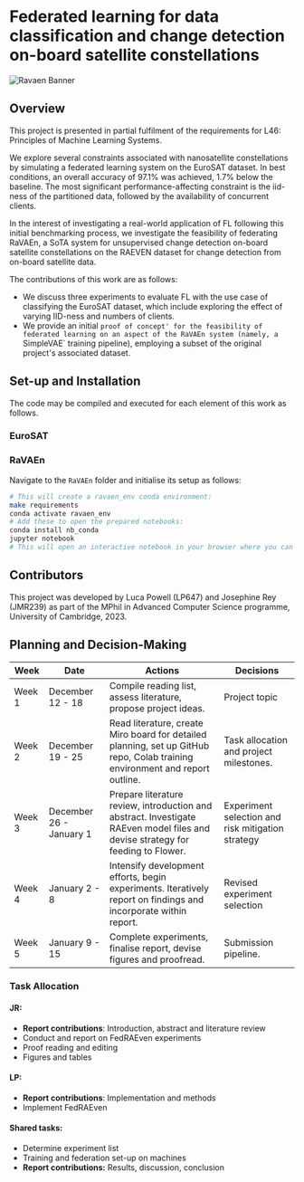 # Federated learning for data classification and change detection on-board satellite constellations
![Ravaen Banner](https://github.com/uvrey/l46-project/assets/77244149/91a14c1c-8e40-4751-b029-089fecb613bc)

## Overview
This project is presented in partial fulfilment of the requirements for L46: Principles of Machine Learning Systems. 

We explore several constraints associated with nanosatellite constellations by simulating a federated learning system on the EuroSAT dataset. In best conditions, an overall accuracy of 97.1\% was achieved, 1.7\% below the baseline. The most significant performance-affecting constraint is the iid-ness of the partitioned data, followed by the availability of concurrent clients. 

In the interest of investigating a real-world application of FL following this initial benchmarking process, we investigate the feasibility of federating RaVAEn, a SoTA system for unsupervised change detection on-board satellite constellations on the RAEVEN dataset for change detection from on-board satellite data.

The contributions of this work are as follows:

- We discuss three experiments to evaluate FL with the use case of classifying the EuroSAT dataset, which include exploring the effect of varying IID-ness and numbers of clients.
- We provide an initial `proof of concept' for the feasibility of federated learning on an aspect of the RaVAEn system (namely, a `SimpleVAE` training pipeline), employing a subset of the original project's associated dataset. 

## Set-up and Installation
The code may be compiled and executed for each element of this work as follows.

### EuroSAT


### RaVAEn
 Navigate to the `RaVAEn` folder and initialise its setup as follows:

```bash
# This will create a ravaen_env conda environment:
make requirements
conda activate ravaen_env
# Add these to open the prepared notebooks:
conda install nb_conda
jupyter notebook
# This will open an interactive notebook in your browser where you can navigate to the federated learning demo (fl_demo) and initialise this process. 
```


## Contributors
This project was developed by Luca Powell (LP647) and Josephine Rey (JMR239) as part of the MPhil in Advanced Computer Science programme, University of Cambridge, 2023. 

## Planning and Decision-Making
| Week | Date                | Actions   | Decisions |
| ------ | ------------------- | --------- | --------- |
| Week 1 | December 12 - 18    | Compile reading list, assess literature, propose project ideas.  | Project topic          |
| Week 2 | December 19 - 25    | Read literature, create Miro board for detailed planning, set up GitHub repo, Colab training environment and report outline.   | Task allocation and project milestones.   |
| Week 3 | December 26 - January 1 | Prepare literature review, introduction and abstract. Investigate RAEven model files and devise strategy for feeding to Flower. | Experiment selection and risk mitigation strategy |
| Week 4 | January 2 - 8       | Intensify development efforts, begin experiments. Iteratively report on findings and incorporate within report. | Revised experiment selection |
| Week 5 | January 9 - 15      | Complete experiments, finalise report, devise figures and proofread. | Submission pipeline. |

### Task Allocation
#### JR:
- **Report contributions**: Introduction, abstract and literature review
- Conduct and report on FedRAEven experiments
- Proof reading and editing
- Figures and tables

#### LP: 
- **Report contributions**:  Implementation and methods
- Implement FedRAEven

#### Shared tasks:
- Determine experiment list
- Training and federation set-up on machines
- **Report contributions:** Results, discussion, conclusion

